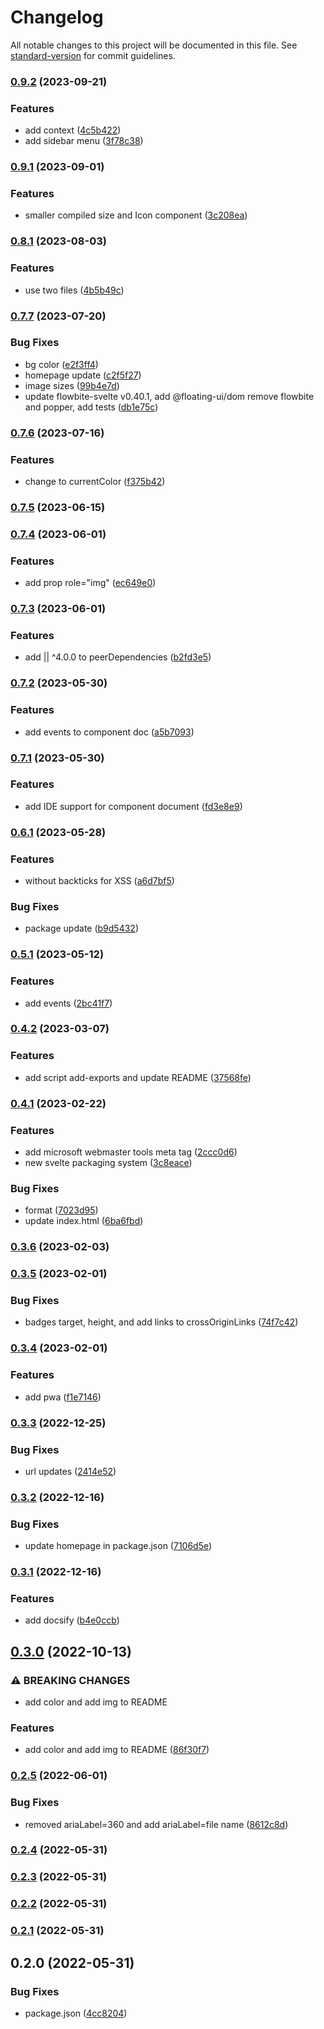 # Changelog

All notable changes to this project will be documented in this file. See [standard-version](https://github.com/conventional-changelog/standard-version) for commit guidelines.

### [0.9.2](https://github.com/shinokada/svelte-teenyicons/compare/v0.9.1...v0.9.2) (2023-09-21)


### Features

* add context ([4c5b422](https://github.com/shinokada/svelte-teenyicons/commit/4c5b422f4e5bd4bb27387f40b6cffc41e8f8eeec))
* add sidebar menu ([3f78c38](https://github.com/shinokada/svelte-teenyicons/commit/3f78c386ae6c7e24ca94af602aca6b9698a3f746))

### [0.9.1](https://github.com/shinokada/svelte-teenyicons/compare/v0.8.1...v0.9.1) (2023-09-01)

### Features

- smaller compiled size and Icon component ([3c208ea](https://github.com/shinokada/svelte-teenyicons/commit/3c208ead3c79adb27140af1a5ed473923d887917))

### [0.8.1](https://github.com/shinokada/svelte-teenyicons/compare/v0.7.7...v0.8.1) (2023-08-03)

### Features

- use two files ([4b5b49c](https://github.com/shinokada/svelte-teenyicons/commit/4b5b49c9c362ad16ceec06dba21d9f341f1bbefc))

### [0.7.7](https://github.com/shinokada/svelte-teenyicons/compare/v0.7.6...v0.7.7) (2023-07-20)

### Bug Fixes

- bg color ([e2f3ff4](https://github.com/shinokada/svelte-teenyicons/commit/e2f3ff4213f2fcaca384dd09dbb5655441a45415))
- homepage update ([c2f5f27](https://github.com/shinokada/svelte-teenyicons/commit/c2f5f273e0074f566a615d79d972d905a2bf3115))
- image sizes ([99b4e7d](https://github.com/shinokada/svelte-teenyicons/commit/99b4e7dbd91ce21ee15d9366c8dab15a02136c25))
- update flowbite-svelte v0.40.1, add @floating-ui/dom remove flowbite and popper, add tests ([db1e75c](https://github.com/shinokada/svelte-teenyicons/commit/db1e75c193462899b588eed90412f3f87ead98f9))

### [0.7.6](https://github.com/shinokada/svelte-teenyicons/compare/v0.7.5...v0.7.6) (2023-07-16)

### Features

- change to currentColor ([f375b42](https://github.com/shinokada/svelte-teenyicons/commit/f375b42d02e8cccc4a7e102483fec2602d989a17))

### [0.7.5](https://github.com/shinokada/svelte-teenyicons/compare/v0.7.4...v0.7.5) (2023-06-15)

### [0.7.4](https://github.com/shinokada/svelte-teenyicons/compare/v0.7.3...v0.7.4) (2023-06-01)

### Features

- add prop role="img" ([ec649e0](https://github.com/shinokada/svelte-teenyicons/commit/ec649e0e885f3d9b91920fbb874d3a0e456a0c25))

### [0.7.3](https://github.com/shinokada/svelte-teenyicons/compare/v0.7.2...v0.7.3) (2023-06-01)

### Features

- add || ^4.0.0 to peerDependencies ([b2fd3e5](https://github.com/shinokada/svelte-teenyicons/commit/b2fd3e5a1f0fee897ecacd286436bb05f2cda9b3))

### [0.7.2](https://github.com/shinokada/svelte-teenyicons/compare/v0.7.1...v0.7.2) (2023-05-30)

### Features

- add events to component doc ([a5b7093](https://github.com/shinokada/svelte-teenyicons/commit/a5b7093b4e87dbfd9d3a32f38bf254d54d33fb40))

### [0.7.1](https://github.com/shinokada/svelte-teenyicons/compare/v0.6.1...v0.7.1) (2023-05-30)

### Features

- add IDE support for component document ([fd3e8e9](https://github.com/shinokada/svelte-teenyicons/commit/fd3e8e919a4e8555b7bc1213e350936617619a1e))

### [0.6.1](https://github.com/shinokada/svelte-teenyicons/compare/v0.5.1...v0.6.1) (2023-05-28)

### Features

- without backticks for XSS ([a6d7bf5](https://github.com/shinokada/svelte-teenyicons/commit/a6d7bf5d90064cb7d7d38aa9551101a13c4cd30c))

### Bug Fixes

- package update ([b9d5432](https://github.com/shinokada/svelte-teenyicons/commit/b9d543209d1d23337b44fbd84d675532f9c47133))

### [0.5.1](https://github.com/shinokada/svelte-teenyicons/compare/v0.4.2...v0.5.1) (2023-05-12)

### Features

- add events ([2bc41f7](https://github.com/shinokada/svelte-teenyicons/commit/2bc41f7e40d4049a365b400d36a9a5e0c28f6743))

### [0.4.2](https://github.com/shinokada/svelte-teenyicons/compare/v0.4.1...v0.4.2) (2023-03-07)

### Features

- add script add-exports and update README ([37568fe](https://github.com/shinokada/svelte-teenyicons/commit/37568fe80ef21a045cb574ccce8e103db7efde28))

### [0.4.1](https://github.com/shinokada/svelte-teenyicons/compare/v0.3.6...v0.4.1) (2023-02-22)

### Features

- add microsoft webmaster tools meta tag ([2ccc0d6](https://github.com/shinokada/svelte-teenyicons/commit/2ccc0d6b83708a2fe99bf838b4f83df6491f1d73))
- new svelte packaging system ([3c8eace](https://github.com/shinokada/svelte-teenyicons/commit/3c8eace2bafcefcceaac27bdcf2b021b2be67d91))

### Bug Fixes

- format ([7023d95](https://github.com/shinokada/svelte-teenyicons/commit/7023d95796f65bed2fe23729081b8f7d4f837395))
- update index.html ([6ba6fbd](https://github.com/shinokada/svelte-teenyicons/commit/6ba6fbdfdf61a50dd9f99250e003fcc089ea69c6))

### [0.3.6](https://github.com/shinokada/svelte-teenyicons/compare/v0.3.5...v0.3.6) (2023-02-03)

### [0.3.5](https://github.com/shinokada/svelte-teenyicons/compare/v0.3.4...v0.3.5) (2023-02-01)

### Bug Fixes

- badges target, height, and add links to crossOriginLinks ([74f7c42](https://github.com/shinokada/svelte-teenyicons/commit/74f7c42b798ce81169fb48ad2d8e327178e2fe9b))

### [0.3.4](https://github.com/shinokada/svelte-teenyicons/compare/v0.3.3...v0.3.4) (2023-02-01)

### Features

- add pwa ([f1e7146](https://github.com/shinokada/svelte-teenyicons/commit/f1e7146754d9832cf5c7c00777a4d95786fae3bc))

### [0.3.3](https://github.com/shinokada/svelte-teenyicons/compare/v0.3.2...v0.3.3) (2022-12-25)

### Bug Fixes

- url updates ([2414e52](https://github.com/shinokada/svelte-teenyicons/commit/2414e521c2ef8f152eb5cadb6f6c9a96fc6fce0a))

### [0.3.2](https://github.com/shinokada/svelte-teenyicons/compare/v0.3.1...v0.3.2) (2022-12-16)

### Bug Fixes

- update homepage in package.json ([7106d5e](https://github.com/shinokada/svelte-teenyicons/commit/7106d5e7c627d0975731b0fd28847bb0115ea8c7))

### [0.3.1](https://github.com/shinokada/svelte-teenyicons/compare/v0.3.0...v0.3.1) (2022-12-16)

### Features

- add docsify ([b4e0ccb](https://github.com/shinokada/svelte-teenyicons/commit/b4e0ccbaa8fd378b4500a479a3a73fb1f37333be))

## [0.3.0](https://github.com/shinokada/svelte-teenyicons/compare/v0.2.5...v0.3.0) (2022-10-13)

### ⚠ BREAKING CHANGES

- add color and add img to README

### Features

- add color and add img to README ([86f30f7](https://github.com/shinokada/svelte-teenyicons/commit/86f30f7f8199d2e3021252df67b5cc4e829ff882))

### [0.2.5](https://github.com/shinokada/svelte-teenyicons/compare/v0.2.4...v0.2.5) (2022-06-01)

### Bug Fixes

- removed ariaLabel=360 and add ariaLabel=file name ([8612c8d](https://github.com/shinokada/svelte-teenyicons/commit/8612c8dc0caded2e568604f8e7b743819ec2500b))

### [0.2.4](https://github.com/shinokada/svelte-teenyicons/compare/v0.2.3...v0.2.4) (2022-05-31)

### [0.2.3](https://github.com/shinokada/svelte-teenyicons/compare/v0.2.2...v0.2.3) (2022-05-31)

### [0.2.2](https://github.com/shinokada/svelte-teenyicons/compare/v0.2.1...v0.2.2) (2022-05-31)

### [0.2.1](https://github.com/shinokada/svelte-teenyicons/compare/v0.2.0...v0.2.1) (2022-05-31)

## 0.2.0 (2022-05-31)

### Bug Fixes

- package.json ([4cc8204](https://github.com/shinokada/svelte-teenyicons/commit/4cc8204723ada76333d02227e7ac420af4dde6c1))
